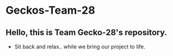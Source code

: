 # Geckos-Team-28
## Hello, this is Team Gecko-28's repository.

- Sit back and relax.. while we bring our project to life.
